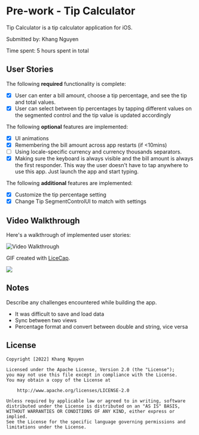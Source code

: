 # Pre-work - Tip Calculator

Tip Calculator is a tip calculator application for iOS.

Submitted by: Khang Nguyen

Time spent: 5 hours spent in total

## User Stories

The following **required** functionality is complete:

* [x] User can enter a bill amount, choose a tip percentage, and see the tip and total values.
* [x] User can select between tip percentages by tapping different values on the segmented control and the tip value is updated accordingly

The following **optional** features are implemented:

* [x] UI animations
* [x] Remembering the bill amount across app restarts (if <10mins)
* [ ] Using locale-specific currency and currency thousands separators.
* [x] Making sure the keyboard is always visible and the bill amount is always the first responder. This way the user doesn't have to tap anywhere to use this app. Just launch the app and start typing.

The following **additional** features are implemented:

- [x] Customize the tip percentage setting
- [x] Change Tip SegmentControlUI to match with settings   

## Video Walkthrough

Here's a walkthrough of implemented user stories:

<img src='https://im2.ezgif.com/tmp/ezgif-2-c8d2670776.gif' title='Video Walkthrough' width='' alt='Video Walkthrough' />

GIF created with [LiceCap](http://www.cockos.com/licecap/).

![](https://im2.ezgif.com/tmp/ezgif-2-c8d2670776.gif)


## Notes

Describe any challenges encountered while building the app.

- It was difficult to save and load data
- Sync between two views 
- Percentage format and convert between double and string, vice versa 
## License

    Copyright [2022] Khang Nguyen

    Licensed under the Apache License, Version 2.0 (the "License");
    you may not use this file except in compliance with the License.
    You may obtain a copy of the License at

        http://www.apache.org/licenses/LICENSE-2.0

    Unless required by applicable law or agreed to in writing, software
    distributed under the License is distributed on an "AS IS" BASIS,
    WITHOUT WARRANTIES OR CONDITIONS OF ANY KIND, either express or implied.
    See the License for the specific language governing permissions and
    limitations under the License.

